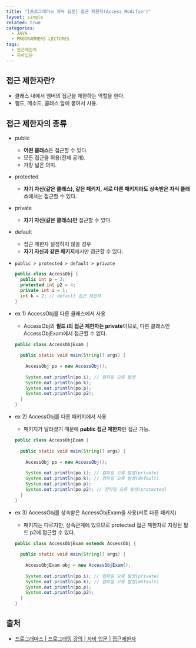 ```yaml
---
title: "[프로그래머스 자바 입문] 접근 제한자(Access Modifier)"
layout: single
related: true
categories:
  - JAVA
  - PROGRAMMERS LECTURES
tags:
  - 접근제한자
  - 자바입문
---
```


## 접근 제한자란?
- 클래스 내에서 멤버의 접근을 제한하는 역할을 한다.
- 필드, 메소드, 클래스 앞에 붙여서 사용.

## 접근 제한자의 종류
- public
  - **어떤 클래스**든 접근할 수 있다.
  - 모든 접근을 허용(전체 공개).
  - 가장 넓은 의미.
- protected
  - **자기 자신(같은 클래스), 같은 패키지, 서로 다른 패키지라도 상속받은 자식 클래스**에서는 접근할 수 있다.
- private
  - **자기 자신(같은 클래스)만** 접근할 수 있다.
- default
  - 접근 제한자 설정하지 않을 경우
  - **자기 자신과 같은 패키지**에서만 접근할 수 있다.  
- `public > protected > default > private`

  ```java
  public class AccessObj {
    public int p = 3;
    protected int p2 = 4;
    private int i = 1;
    int k = 2; // default 접근 제한자
  }
  ```
  
- ex 1) AccessObj를 다른 클래스에서 사용
  - AccessObj의 **필드 i의 접근 제한자는 private**이므로, 다른 클래스인 AccessObjExam에서 접근할 수 없다.
  
  ```java
  public class AccessObjExam {
 
    public static void main(String[] args) {
    
      AccessObj po = new AccessObj();
      
      System.out.println(po.i); // 컴파일 오류 발생
      System.out.println(po.k);
      System.out.println(po.p);
      System.out.println(po.p2);
    }
  }
  ```
  
- ex 2) AccessObj를 다른 패키지에서 사용
  - 패키지가 달라졌기 때문에 **public 접근 제한자**만 접근 가능.
  
  ```java
  public class AccessObjExam {
 
    public static void main(String[] args) {
    
      AccessObj po = new AccessObj();
      
      System.out.println(po.i); // 컴파일 오류 발생(private)
      System.out.println(po.k); // 컴파일 오류 발생(default)
      System.out.println(po.p);
      System.out.println(po.p2); // 컴파일 오류 발생(protected)
    }
  }
  ```
  
- ex 3) AccessObj를 상속받은 AccessObjExam을 사용(서로 다른 패키지)
  - 패키지는 다르지만, 상속관계에 있으므로 protected 접근 제한자로 지정된 필드 p2에 접근할 수 있다.

  ```java
  public class AccessObjExam extends AccessObj {
    
    public static void main(String[] args) {
    
      AccessObjExam obj = new AccessObjExam();
      
      System.out.println(po.i); // 컴파일 오류 발생(private)
      System.out.println(po.k); // 컴파일 오류 발생(default)
      System.out.println(po.p);
      System.out.println(po.p2);
    }
  }
  ```

## 출처
- [프로그래머스 \| 프로그래밍 강의 \| 자바 입문 \| 접근제한자](https://programmers.co.kr/learn/courses/5/lessons/187)
